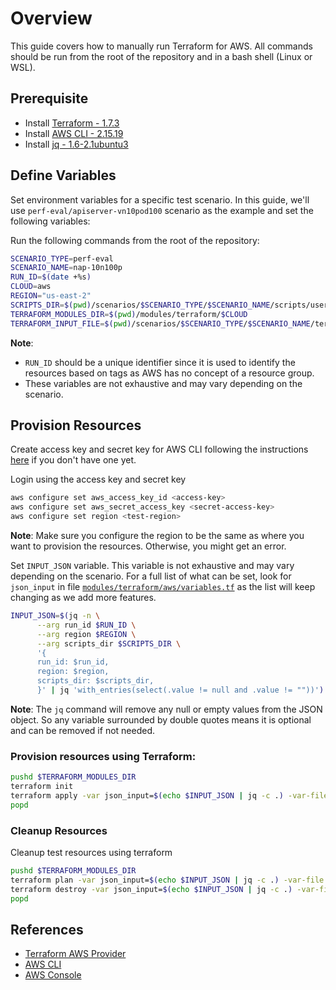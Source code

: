 # Overview

This guide covers how to manually run Terraform for AWS. All commands should be run from the root of the repository and in a bash shell (Linux or WSL).

## Prerequisite

* Install [Terraform - 1.7.3](https://developer.hashicorp.com/terraform/tutorials/azure-get-started/install-cli)
* Install [AWS CLI - 2.15.19](https://docs.aws.amazon.com/cli/latest/userguide/install-cliv2-linux.html)
* Install [jq - 1.6-2.1ubuntu3](https://stedolan.github.io/jq/download/)

## Define Variables

Set environment variables for a specific test scenario. In this guide, we'll use `perf-eval/apiserver-vn10pod100` scenario as the example and set the following variables:

Run the following commands from the root of the repository:
```bash
SCENARIO_TYPE=perf-eval
SCENARIO_NAME=nap-10n100p
RUN_ID=$(date +%s)
CLOUD=aws
REGION="us-east-2"
SCRIPTS_DIR=$(pwd)/scenarios/$SCENARIO_TYPE/$SCENARIO_NAME/scripts/user_data
TERRAFORM_MODULES_DIR=$(pwd)/modules/terraform/$CLOUD
TERRAFORM_INPUT_FILE=$(pwd)/scenarios/$SCENARIO_TYPE/$SCENARIO_NAME/terraform-inputs/${CLOUD}.tfvars
```

**Note**:

* `RUN_ID` should be a unique identifier since it is used to identify the resources based on tags as AWS has no concept of a resource group.
* These variables are not exhaustive and may vary depending on the scenario.

## Provision Resources

Create access key and secret key for AWS CLI following the instructions [here](https://docs.aws.amazon.com/IAM/latest/UserGuide/id_credentials_access-keys.html#Using_CreateAccessKey) if you don't have one yet.

Login using the access key and secret key

```bash
aws configure set aws_access_key_id <access-key>
aws configure set aws_secret_access_key <secret-access-key>
aws configure set region <test-region>
```

**Note**: Make sure you configure the region to be the same as where you want to provision the resources. Otherwise, you might get an error.

Set `INPUT_JSON` variable. This variable is not exhaustive and may vary depending on the scenario. For a full list of what can be set, look for `json_input` in file [`modules/terraform/aws/variables.tf`](../../../modules/terraform/aws/variables.tf) as the list will keep changing as we add more features.

```bash
INPUT_JSON=$(jq -n \
      --arg run_id $RUN_ID \
      --arg region $REGION \
      --arg scripts_dir $SCRIPTS_DIR \
      '{
      run_id: $run_id,
      region: $region,
      scripts_dir: $scripts_dir,
      }' | jq 'with_entries(select(.value != null and .value != ""))')
```
**Note**: The `jq` command will remove any null or empty values from the JSON object. So any variable surrounded by double quotes means it is optional and can be removed if not needed.

### Provision resources using Terraform:
```bash
pushd $TERRAFORM_MODULES_DIR
terraform init
terraform apply -var json_input=$(echo $INPUT_JSON | jq -c .) -var-file $TERRAFORM_INPUT_FILE --auto-approve
popd
```

### Cleanup Resources
Cleanup test resources using terraform
```bash 
pushd $TERRAFORM_MODULES_DIR
terraform plan -var json_input=$(echo $INPUT_JSON | jq -c .) -var-file $TERRAFORM_INPUT_FILE
terraform destroy -var json_input=$(echo $INPUT_JSON | jq -c .) -var-file $TERRAFORM_INPUT_FILE
popd
```

## References

* [Terraform AWS Provider](https://www.terraform.io/docs/providers/aws/index.html)
* [AWS CLI](https://docs.aws.amazon.com/cli/latest/)
* [AWS Console](https://aws.amazon.com/console/)
